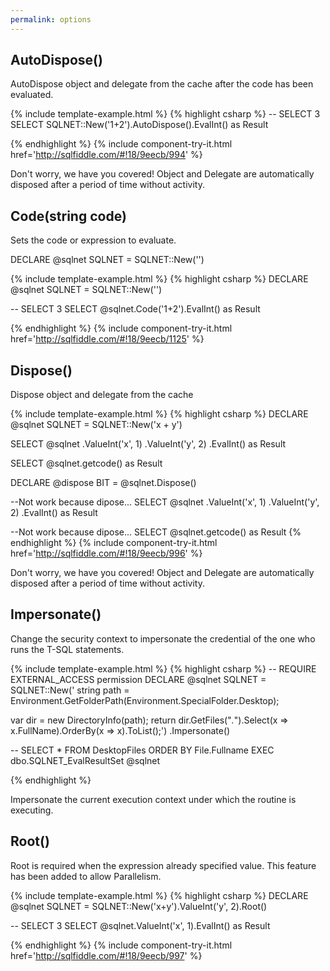 ```yaml
---
permalink: options
---
```


## AutoDispose()

AutoDispose object and delegate from the cache after the code has been evaluated.

{% include template-example.html %} 
{% highlight csharp %}
-- SELECT 3
SELECT SQLNET::New('1+2').AutoDispose().EvalInt() as Result

{% endhighlight %}
{% include component-try-it.html href='http://sqlfiddle.com/#!18/9eecb/994' %}

Don't worry, we have you covered! Object and Delegate are automatically disposed after a period of time without activity.

## Code(string code)

Sets the code or expression to evaluate.

DECLARE @sqlnet SQLNET = SQLNET::New('')

{% include template-example.html %} 
{% highlight csharp %}
DECLARE @sqlnet SQLNET = SQLNET::New('')

-- SELECT 3
SELECT @sqlnet.Code('1+2').EvalInt() as Result

{% endhighlight %}
{% include component-try-it.html href='http://sqlfiddle.com/#!18/9eecb/1125' %}

## Dispose()

Dispose object and delegate from the cache

{% include template-example.html %} 
{% highlight csharp %}
DECLARE @sqlnet SQLNET = SQLNET::New('x + y')

SELECT  @sqlnet
    .ValueInt('x', 1)
    .ValueInt('y', 2)
    .EvalInt() as Result


SELECT  @sqlnet.getcode() as Result

DECLARE @dispose BIT = @sqlnet.Dispose()

--Not work because dipose...
SELECT  @sqlnet
    .ValueInt('x', 1)
    .ValueInt('y', 2)
    .EvalInt() as Result


--Not work because dipose...
SELECT  @sqlnet.getcode() as Result
{% endhighlight %}
{% include component-try-it.html href='http://sqlfiddle.com/#!18/9eecb/996' %}

Don't worry, we have you covered! Object and Delegate are automatically disposed after a period of time without activity.

## Impersonate()

Change the security context to impersonate the credential of the one who runs the T-SQL statements.

{% include template-example.html %} 
{% highlight csharp %}
-- REQUIRE EXTERNAL_ACCESS permission
DECLARE @sqlnet SQLNET = SQLNET::New('
string path = Environment.GetFolderPath(Environment.SpecialFolder.Desktop);

var dir = new DirectoryInfo(path);
return dir.GetFiles("*.*").Select(x => x.FullName).OrderBy(x => x).ToList();')
    .Impersonate()

-- SELECT * FROM DesktopFiles ORDER BY File.Fullname
EXEC dbo.SQLNET_EvalResultSet @sqlnet

{% endhighlight %}


Impersonate the current execution context under which the routine is executing.

## Root()

Root is required when the expression already specified value. This feature has been added to allow Parallelism.

{% include template-example.html %} 
{% highlight csharp %}
DECLARE @sqlnet SQLNET = SQLNET::New('x+y').ValueInt('y', 2).Root()

-- SELECT 3
SELECT @sqlnet.ValueInt('x', 1).EvalInt()  as Result

{% endhighlight %}
{% include component-try-it.html href='http://sqlfiddle.com/#!18/9eecb/997' %}
